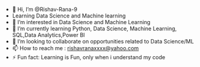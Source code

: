 - 👋 Hi, I’m @Rishav-Rana-9
- Learning Data Science and Machine learning 
- 👀 I’m interested in Data Science and Machine Learning
- 🌱 I’m currently learning Python, Data Science, Machine Learning, SQL,Data Analytics,Power BI
- 💞️ I’m looking to collaborate on opportunities related to Data Science/ML
- 📫 How to reach me : rishavranaxxxx@yahoo.com
- ⚡ Fun fact: Learning is Fun, only when i understand my code

<!---
Rishav-Rana-9/Rishav-Rana-9 is a ✨ special ✨ repository because its `README.md` (this file) appears on your GitHub profile.
You can click the Preview link to take a look at your changes.
--->
